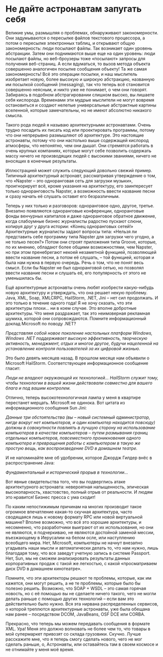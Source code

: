 # Не дайте астронавтам запугать себя

Великие умы, размышляя о проблемах, обнаруживают закономерности. Они задумываются о пересылке
файлов текстового процессора, а потом о пересылке электронных таблиц, и открывают общую
закономерность: люди посылают файлы. Так возникает один уровень абстракции. Затем они поднимаются
выше еще на один уровень: люди посылают файлы, но веб-броузеры тоже «посылают» запросы для получения
веб-страниц. А если вдуматься, то вызов метода объекта совершенно аналогичен посылке сообщения
объекту! Та же самая закономерность! Всё это операции посылки, и наш мыслитель изобретает новую,
более высокую и широкую абстракцию, названную им посылкой сообщений (messaging), так что теперь
всё становится совершенно неясным, и никто уже не понимает, о чем они говорят. Забираясь в подобном
абстрагировании слишком высоко, вы лишаете себя кислорода. Временами эти мудрые мыслители не могут
вовремя остановиться и создают нелепые универсальные абстрактные картины вселенной, которые
замечательны, но не имеют абсолютно никакого смысла.

Такого рода людей я называю архитектурными астронавтами. Очень трудно посадить их писать код или
проектировать программы, потому что они непрерывно размышляют об архитектуре. Это настоящие астронавты,
потому что они настолько выше содержащей кислород атмосферы, что непонятно, чем они дышат. Они стремятся
работать в очень крупных компаниях, которые могут себе позволить содержать массу ничего не производящих
людей с высокими званиями, ничего не вносящих в конечные результаты.

Иллюстрацией может служить следующий довольно свежий пример. Типичный архитектурный астронавт,
рассматривая утверждение о том, что «Napster – это одноранговая сеть для загрузки музыки», проигнорирует
всё, кроме указания на архитектуру, его заинтересует только одноранговость Napster, а возможность ввести
название песни и сразу начать её слушать оставит его безразличным.

Теперь у них только и разговоров: одноранговое одно, другое, третье. Внезапно появляются одноранговые
конференции, одноранговые фонды венчурных капиталов и даже одноранговое обратное движение, когда слабоумные
бизнес журналисты радостно пускают слюни, копируя друг у друга истории: «Конец одноранговых сетей!»
Архитектурные журналисты задают вопросы типа: «Нельзя ли представить себе программу типа Napster для
загрузки чего угодно, а не только песен?» Потом они строят приложения типа Groove, которые, по их мнению,
обладают более общими возможностями, чем Napster, но при этом пренебрегают некоей незаметной функцией,
позволяющей ввести название песни, а потом её слушать, – той функцией, которая и была нам нужна в первую
очередь. Речь о том, что не понят весь смысл. Если бы Napster не был одноранговой сетью, но позволял ввести
название песни и слушать её, его популярность от этого не уменьшилась бы.

Ещё архитектурные астронавты очень любят изобрести какую-нибудь новую архитектуру и утверждать, что она
решает некую проблему. Java, XML, Soap, XMLCRPC, HailStorm, .NET, Jini – нет сил продолжать. И это только
в течение одного года! Я не хочу сказать, что эти архитектуры плохи... ни в коем случае. Это вполне добротные
архитектуры. Что меня раздражает, так это неимоверная рекламная шумиха, которой они сопровождаются. Помните
информационный доклад Microsoft по поводу .NET?

*Представляя собой новое поколение настольных платформ Windows, Windows .NET поддерживает высокую эффективность, творческую активность, менеджмент, отдых и многое другое, будучи нацеленной на установление контроля пользователей за их цифровой жизнью.*

Это было девять месяцев назад. В прошлом месяце нам объявили о Microsoft HailStorm. Соответствующее
информационное сообщение гласит:

*Люди не владеют окружающей их технологией... HailStorm служит тому, чтобы технологии в вашей жизни действовали совместно для вашего блага и под вашим контролем.*

Отлично, теперь высокотехнологичная лампа у меня в квартире перестанет мерцать. Microsoft не одинока. Вот
цитата из информационного сообщения Sun Jini:

*Данные три обстоятельства (вы – новый системный администратор, нигде вокруг нет компьютеров, и один компьютер находится повсюду) должны в совокупности повлиять в лучшую сторону на использование компьютеров в качестве компьютеров – путем размывания границ отдельных компьютеров, повсеместного проникновения одного компьютера и превращения работы с компьютером в такую же простую вещь, как воспроизведение DVD в домашнем театре.*

И не напоминайте мне об удобрении, которое Джордж Гилдер внёс в распространение Java:

*Фундаментальный и исторический прорыв в технологии...*

Вот явные свидетельства того, что вы подверглись атаке архитектурного астронавта: невероятная напыщенность,
эпическая высокопарность, хвастовство, полный отрыв от реальности. И людям это нравится! Бизнес пресса с ума
сходит!

По каким непостижимым причинам на многих производит такое огромное впечатление какая-то скучная архитектура,
часто сводящаяся лишь к новому формату RPC или новой виртуальной машине? Вполне возможно, что всё это хорошие
архитектуры, и несомненно, что разработчики выиграют от их использования, но они не являются, я подчеркиваю,
не являются достойной заменой мессии, въезжающему в Иерусалим на белом осле, или наступлению всеобщего мира.
Нет, Microsoft, компьютеры не начнут внезапно угадывать наши мысли и автоматически делать то, что нам нужно,
лишь благодаря тому, что все заведут учетную запись в системе Passport. Нет, Sun, мы не сможем анализировать
результаты данных корпоративных продаж с такой же легкостью, с какой «просматриваем диск DVD в домашнем
кинотеатре».

Помните, что эти архитекторы решают те проблемы, которые, как им кажется, они могут решить, а не те проблемы,
которые было бы полезно решить. Возможно, что SOAP + WSDL – это самая горячая новость, но с её помощью вы не
сделаете ничего такого, чего не могли делать раньше с помощью других технологий – если вам это действительно
было нужно. Вся эта нирвана распределенных сервисов, о которой треплются архитектурные астронавты, уже была
обещана нам ранее – посредством DCOM, JavaBeans, OSF DCE или CORBA.

Прекрасно, что теперь мы можем передавать сообщения в формате XML. Ура! Меня это должно волновать не более
чем то, что товары в мой супермаркет привозят со склада грузовики. Скучно. Лучше расскажите мне, что я теперь
смогу сделать нового, чего не мог сделать раньше, о, Астронавты, или оставайтесь там в своем космосе и не
отнимайте у меня моё время.
